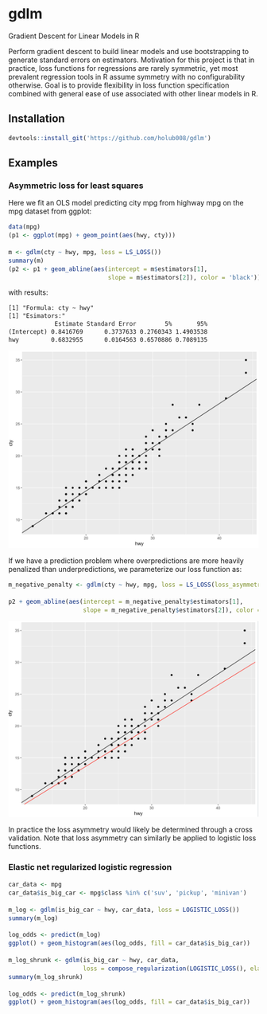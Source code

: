 # gdlm
Gradient Descent for Linear Models in R

Perform gradient descent to build linear models and use bootstrapping to generate standard errors on estimators. Motivation for this project is that in practice, loss functions for regressions are rarely symmetric, yet most prevalent regression tools in R assume symmetry with no configurability otherwise. Goal is to provide flexibility in loss function specification combined with general ease of use associated with other linear models in R.
## Installation
```R
devtools::install_git('https://github.com/holub008/gdlm')
```

## Examples
### Asymmetric loss for least squares
Here we fit an OLS model predicting city mpg from highway mpg on the mpg dataset from ggplot:
```R
data(mpg)
(p1 <- ggplot(mpg) + geom_point(aes(hwy, cty)))

m <- gdlm(cty ~ hwy, mpg, loss = LS_LOSS())
summary(m)
(p2 <- p1 + geom_abline(aes(intercept = m$estimators[1],
                            slope = m$estimators[2]), color = 'black'))
```
with results:
```
[1] "Formula: cty ~ hwy"
[1] "Esimators:"
             Estimate Standard Error        5%       95%
(Intercept) 0.8416769      0.3737633 0.2760343 1.4903538
hwy         0.6832955      0.0164563 0.6570886 0.7089135
```
![mpg_ls_fit](docs/images/mpg_ls_fit.png)

If we have a prediction problem where overpredictions are more heavily penalized than underpredictions, we parameterize our loss function as:
```R
m_negative_penalty <- gdlm(cty ~ hwy, mpg, loss = LS_LOSS(loss_asymmetry = .1))

p2 + geom_abline(aes(intercept = m_negative_penalty$estimators[1],
                     slope = m_negative_penalty$estimators[2]), color ='red')
```
![mpg_underpred_fit](docs/images/mpg_ls_underpred_fit.png)

In practice the loss asymmetry would likely be determined through a cross validation. Note that loss asymmetry can similarly be applied to logistic loss functions.

### Elastic net regularized logistic regression
```R
car_data <- mpg
car_data$is_big_car <- mpg$class %in% c('suv', 'pickup', 'minivan')

m_log <- gdlm(is_big_car ~ hwy, car_data, loss = LOGISTIC_LOSS())
summary(m_log)

log_odds <- predict(m_log)
ggplot() + geom_histogram(aes(log_odds, fill = car_data$is_big_car))

m_log_shrunk <- gdlm(is_big_car ~ hwy, car_data,
                     loss = compose_regularization(LOGISTIC_LOSS(), elastic_net_parameter = .5, lambda = 1e-3))
summary(m_log_shrunk)

log_odds <- predict(m_log_shrunk)
ggplot() + geom_histogram(aes(log_odds, fill = car_data$is_big_car))
```

